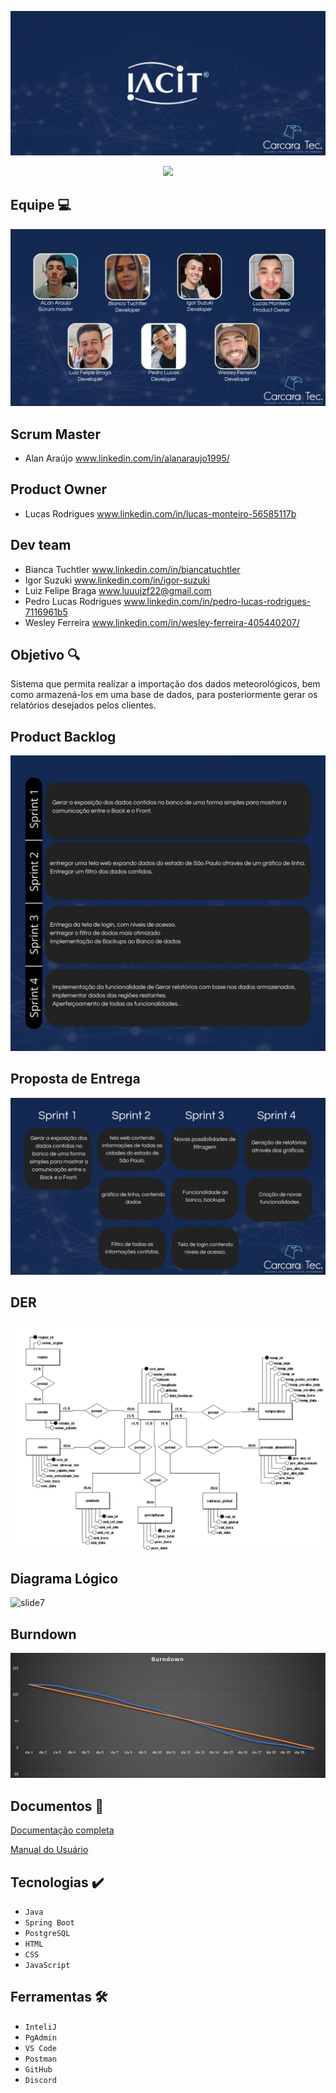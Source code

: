![slide1](https://github.com/CarcaraTec/IACIT/blob/d0dfc7916dbcba8dd33ff813b087f2167b0b7db8/Apresentacao/API%20IACIT.png)

<p align="center">
<img src="http://img.shields.io/static/v1?label=STATUS&message=EM%20DESENVOLVIMENTO&color=GREEN&style=for-the-badge"/>
</p>

## Equipe  💻
![slide1](https://github.com/CarcaraTec/IACIT/blob/0fd88f9531d908bbac4b1f549a502565b73f96f3/Apresentacao/Equipe.png)

## Scrum Master
- Alan Araújo
 www.linkedin.com/in/alanaraujo1995/

## Product Owner
- Lucas Rodrigues
www.linkedin.com/in/lucas-monteiro-56585117b

## Dev team
- Bianca Tuchtler
www.linkedin.com/in/biancatuchtler
- Igor Suzuki
www.linkedin.com/in/igor-suzuki
- Luiz Felipe Braga 
www.luuuizf22@gmail.com
- Pedro Lucas Rodrigues
www.linkedin.com/in/pedro-lucas-rodrigues-7116961b5
- Wesley Ferreira
www.linkedin.com/in/wesley-ferreira-405440207/

## Objetivo 🔍
Sistema que permita realizar a importação dos dados meteorológicos, bem como armazená-los em uma base de dados, para posteriormente gerar os relatórios desejados pelos clientes.

## Product Backlog
![slide3](https://github.com/CarcaraTec/IACIT/blob/e82eb5fce56de059987770dc1afefbc74d0f1086/Apresentacao/Product%20Backlog.png)

## Proposta de Entrega
![slide4](https://github.com/CarcaraTec/IACIT/blob/201696efa15756ee842359caa6c0451926ceab5d/Apresentacao/Cards.png)

## DER
![slide6](https://github.com/CarcaraTec/IACIT/blob/32716bda88ca3134b6c54f3f00f83557940063d3/DataBase/modelagem_img1.jpeg)

## Diagrama Lógico
![slide7](https://github.com/CarcaraTec/IACIT/blob/03f3c9bccdaa657cee9125b744f7bcb3620601f7/DataBase/L%C3%B3gico_img.png)

## Burndown
![slide8](https://github.com/CarcaraTec/IACIT/blob/376b323bc0c5e8cdd07dbe9ee06a863cf4b3f7a0/Apresentacao/burndown%20sprint2.jpeg)

## Documentos 📄
[Documentação completa](https://github.com/CarcaraTec/IACIT/blob/f2395ae386d9142a8d43cd239214f647af38fc83/Documentos/Documenta%C3%A7%C3%A3o%20API.pdf)

[Manual do Usuário](https://github.com/CarcaraTec/IACIT/blob/ecbc71d5a132c00d5259f645077ca205aadddda8/Documentos/Manual%20do%20Usu%C3%A1rio.pdf)


## Tecnologias ✔️

- `Java`
- `Spring Boot`
- `PostgreSQL`
- `HTML`
- `CSS`
- `JavaScript`

## Ferramentas  🛠️

- `InteliJ`
- `PgAdmin`
- `VS Code`
- `Postman`
- `GitHub`
- `Discord`



  
